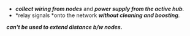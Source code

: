- ***collect wiring from nodes*** and ***power supply from the active hub***.
- *relay signals *onto the network ***without cleaning and boosting***.

***can't be used to extend distance b/w nodes.***
